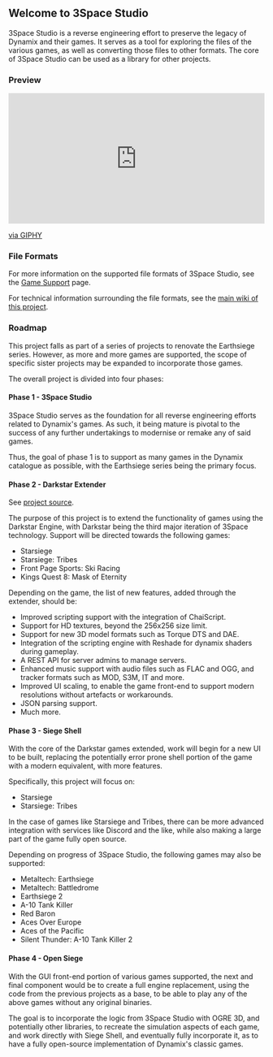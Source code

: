 ## Welcome to 3Space Studio

3Space Studio is a reverse engineering effort to preserve the legacy of Dynamix and their games. It serves as a tool for exploring the files of the various games, as well as converting those files to other formats. The core of 3Space Studio can be used as a library for other projects.

### Preview

<div style="width:100%;height:0;padding-bottom:51%;position:relative;"><iframe src="https://giphy.com/embed/vRus9g5a1ZNSNKVSiR" width="100%" height="100%" style="position:absolute" frameBorder="0" class="giphy-embed" allowFullScreen></iframe></div><p><a href="https://giphy.com/gifs/starsiege-3space-dyanmix-vRus9g5a1ZNSNKVSiR">via GIPHY</a></p>

### File Formats

For more information on the supported file formats of 3Space Studio, see the [Game Support](game-support) page.

For technical information surrounding the file formats, see the [main wiki of this project](https://github.com/matthew-rindel/3space-studio/wiki).

### Roadmap

This project falls as part of a series of projects to renovate the Earthsiege series. However, as more and more games are supported, the scope of specific sister projects may be expanded to incorporate those games.

The overall project is divided into four phases:

#### Phase 1 - 3Space Studio

3Space Studio serves as the foundation for all reverse engineering efforts related to Dynamix's games. As such, it being mature is pivotal to the success of any further undertakings to modernise or remake any of said games.

Thus, the goal of phase 1 is to support as many games in the Dynamix catalogue as possible, with the Earthsiege series being the primary focus.

#### Phase 2 - Darkstar Extender

See [project source](https://github.com/matthew-rindel/darkstar-extender).

The purpose of this project is to extend the functionality of games using the Darkstar Engine, with Darkstar being the third major iteration of 3Space technology. Support will be directed towards the following games:

* Starsiege
* Starsiege: Tribes
* Front Page Sports: Ski Racing
* Kings Quest 8: Mask of Eternity

Depending on the game, the list of new features, added through the extender, should be:

* Improved scripting support with the integration of ChaiScript.
* Support for HD textures, beyond the 256x256 size limit.
* Support for new 3D model formats such as Torque DTS and DAE.
* Integration of the scripting engine with Reshade for dynamix shaders during gameplay.
* A REST API for server admins to manage servers.
* Enhanced music support with audio files such as FLAC and OGG, and tracker formats such as MOD, S3M, IT and more.
* Improved UI scaling, to enable the game front-end to support modern resolutions without artefacts or workarounds.
* JSON parsing support.
* Much more.

#### Phase 3 - Siege Shell

With the core of the Darkstar games extended, work will begin for a new UI to be built, replacing the potentially error prone shell portion of the game with a modern equivalent, with more features.

Specifically, this project will focus on:

* Starsiege
* Starsiege: Tribes

In the case of games like Starsiege and Tribes, there can be more advanced integration with services like Discord and the like, while also making a large part of the game fully open source.

Depending on progress of 3Space Studio, the following games may also be supported:

* Metaltech: Earthsiege
* Metaltech: Battledrome
* Earthsiege 2
* A-10 Tank Killer
* Red Baron
* Aces Over Europe
* Aces of the Pacific
* Silent Thunder: A-10 Tank Killer 2

#### Phase 4 - Open Siege

With the GUI front-end portion of various games supported, the next and final component would be to create a full engine replacement, using the code from the previous projects as a base, to be able to play any of the above games without any original binaries.

The goal is to incorporate the logic from 3Space Studio with OGRE 3D, and potentially other libraries, to recreate the simulation aspects of each game, and work directly with Siege Shell, and eventually fully incorporate it, as to have a fully open-source implementation of Dynamix's classic games.



